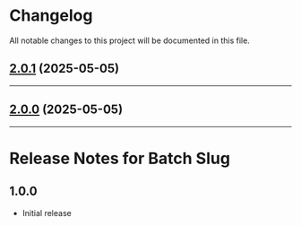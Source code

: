 <!--- BEGIN HEADER -->
# Changelog

All notable changes to this project will be documented in this file.
<!--- END HEADER -->

## [2.0.1](https://github.com/wabi-soft/craft-batch-slug/compare/v2.0.0...v2.0.1) (2025-05-05)


---

## [2.0.0](https://github.com/wabi-soft/craft-batch-slug/compare/v1.0.5...v2.0.0) (2025-05-05)


---

# Release Notes for Batch Slug

## 1.0.0
- Initial release
